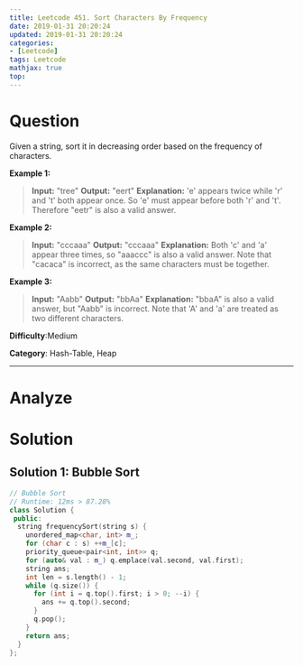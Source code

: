 ```yaml
---
title: Leetcode 451. Sort Characters By Frequency
date: 2019-01-31 20:20:24
updated: 2019-01-31 20:20:24
categories: 
- [Leetcode]
tags: Leetcode
mathjax: true
top:
---
```


# Question

Given a string, sort it in decreasing order based on the frequency of characters.

**Example 1:**

> **Input:**
> "tree"
> **Output:**
> "eert"
> **Explanation:**
> 'e' appears twice while 'r' and 't' both appear once.
> So 'e' must appear before both 'r' and 't'. Therefore "eetr" is also a valid answer.

**Example 2:**

> **Input:**
> "cccaaa"
> **Output:**
> "cccaaa"
> **Explanation:**
> Both 'c' and 'a' appear three times, so "aaaccc" is also a valid answer.
> Note that "cacaca" is incorrect, as the same characters must be together.

**Example 3:**

> **Input:**
> "Aabb"
> **Output:**
> "bbAa"
> **Explanation:**
> "bbaA" is also a valid answer, but "Aabb" is incorrect.
> Note that 'A' and 'a' are treated as two different characters.

**Difficulty**:Medium

**Category**: Hash-Table, Heap

<!-- more -->

------------

# Analyze

# Solution

## Solution 1: Bubble Sort

```cpp
// Bubble Sort
// Runtime: 12ms > 87.28%
class Solution {
 public:
  string frequencySort(string s) {
    unordered_map<char, int> m_;
    for (char c : s) ++m_[c];
    priority_queue<pair<int, int>> q;
    for (auto& val : m_) q.emplace(val.second, val.first);
    string ans;
    int len = s.length() - 1;
    while (q.size()) {
      for (int i = q.top().first; i > 0; --i) {
        ans += q.top().second;
      }
      q.pop();
    }
    return ans;
  }
};
```